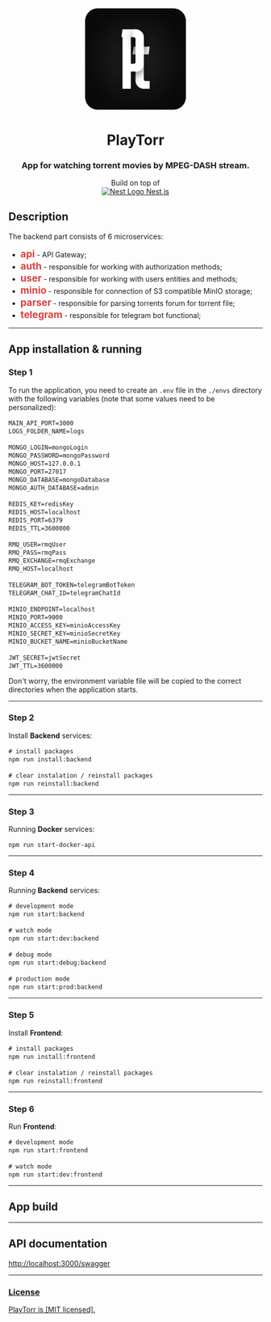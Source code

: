 <p style="text-align: center">
  <img src="frontend/src/assets/images/svg/pt.svg" width="200" alt="PlayTorr Logo" />
</p>

[circleci-image]: frontend/src/assets/images/svg/pt.svg

<h1 style="text-align: center">PlayTorr</h1>
<h3 style="text-align: center">App for watching torrent movies by MPEG-DASH stream.</h3>
<p style="text-align: center">Build on top of <br /><a href="http://nestjs.com/" target="blank"><img src="https://nestjs.com/img/logo-small.svg" width="16" alt="Nest Logo" /> Nest.js</a></p>

## Description
The backend part consists of 6 microservices:
* <b style="color: #de3f3f; font-size: 1.2rem">api</b> - API Gateway;
* <b style="color: #de3f3f; font-size: 1.2rem">auth</b> - responsible for working with authorization methods;
* <b style="color: #de3f3f; font-size: 1.2rem">user</b> - responsible for working with users entities and methods;
* <b style="color: #de3f3f; font-size: 1.2rem">minio</b> - responsible for connection of S3 compatible MinIO storage;
* <b style="color: #de3f3f; font-size: 1.2rem">parser</b> - responsible for parsing torrents forum for torrent file;
* <b style="color: #de3f3f; font-size: 1.2rem">telegram</b> - responsible for telegram bot functional;
<hr />

## App installation & running
### Step 1
To run the application, you need to create an `.env` file in the `./envs` directory with the following variables (note that some values need to be personalized):
```
MAIN_API_PORT=3000
LOGS_FOLDER_NAME=logs

MONGO_LOGIN=mongoLogin
MONGO_PASSWORD=mongoPassword
MONGO_HOST=127.0.0.1
MONGO_PORT=27017
MONGO_DATABASE=mongoDatabase
MONGO_AUTH_DATABASE=admin

REDIS_KEY=redisKey
REDIS_HOST=localhost
REDIS_PORT=6379
REDIS_TTL=3600000

RMQ_USER=rmqUser
RMQ_PASS=rmqPass
RMQ_EXCHANGE=rmqExchange
RMQ_HOST=localhost

TELEGRAM_BOT_TOKEN=telegramBotToken
TELEGRAM_CHAT_ID=telegramChatId

MINIO_ENDPOINT=localhost
MINIO_PORT=9000
MINIO_ACCESS_KEY=minioAccessKey
MINIO_SECRET_KEY=minioSecretKey
MINIO_BUCKET_NAME=minioBucketName

JWT_SECRET=jwtSecret
JWT_TTL=3600000
```

Don't worry, the environment variable file will be copied to the correct directories when the application starts.
<hr />

### Step 2
Install <b>Backend</b> services:

```
# install packages
npm run install:backend

# clear instalation / reinstall packages
npm run reinstall:backend
```
<hr />

### Step 3
Running <b>Docker</b> services:

```
npm run start-docker-api
```
<hr />

### Step 4
Running <b>Backend</b> services:

```
# development mode
npm run start:backend

# watch mode
npm run start:dev:backend

# debug mode
npm run start:debug:backend

# production mode
npm run start:prod:backend
```
<hr />

### Step 5
Install <b>Frontend</b>:

```
# install packages
npm run install:frontend

# clear instalation / reinstall packages
npm run reinstall:frontend
```
<hr />

### Step 6
Run <b>Frontend</b>:
```
# development mode
npm run start:frontend

# watch mode
npm run start:dev:frontend
```
<hr />

## App build
<hr />

## API documentation
<a href="http://localhost:3000/swagger">http://localhost:3000/swagger
<hr />

### License
PlayTorr is [MIT licensed].
